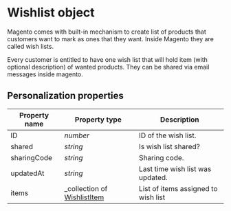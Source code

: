 # Wishlist object

Magento comes with built-in mechanism to create list of products that customers
want to mark as ones that they want. Inside Magento they are called wish lists.

Every customer is entitled to have one wish list that will hold item 
(with optional description) of wanted products. They can be shared via email 
messages inside magento.

## Personalization properties

| Property name   | Property type                                                                                        | Description                                               |
|-----------------|------------------------------------------------------------------------------------------------------|-----------------------------------------------------------|
| ID              | _number_                                                                                             | ID of the wish list.                                      |
| shared          | _string_                                                                                             | Is wish list shared?                                      |
| sharingCode     | _string_                                                                                             | Sharing code.                                             |
| updatedAt       | _string_                                                                                             | Last time wish list was updated.                          |
| items           | _collection of [WishlistItem](wishlist-item)		 | List of items assigned to wish list                       |
